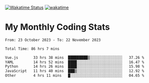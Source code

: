 [![Wakatime Status](https://github.com/noopurphalak/noopurphalak/workflows/wakatime-status-update/badge.svg)](https://github.com/noopurphalak/noopurphalak/actions/workflows/main.yml)
[![wakatime](https://wakatime.com/badge/user/80ace140-ef40-4fdd-b8ed-f3be3d2e1aea.svg)](https://wakatime.com/@80ace140-ef40-4fdd-b8ed-f3be3d2e1aea)

# My Monthly Coding Stats

<!--START_SECTION:waka-->

```txt
From: 23 October 2023 - To: 22 November 2023

Total Time: 86 hrs 7 mins

Vue.js       33 hrs 38 mins  █████████▒░░░░░░░░░░░░░░░   37.26 %
YAML         14 hrs 52 mins  ████░░░░░░░░░░░░░░░░░░░░░   16.47 %
Python       14 hrs 26 mins  ████░░░░░░░░░░░░░░░░░░░░░   15.98 %
JavaScript   11 hrs 40 mins  ███▒░░░░░░░░░░░░░░░░░░░░░   12.92 %
Other        4 hrs 11 mins   █░░░░░░░░░░░░░░░░░░░░░░░░   04.65 %
```

<!--END_SECTION:waka-->
